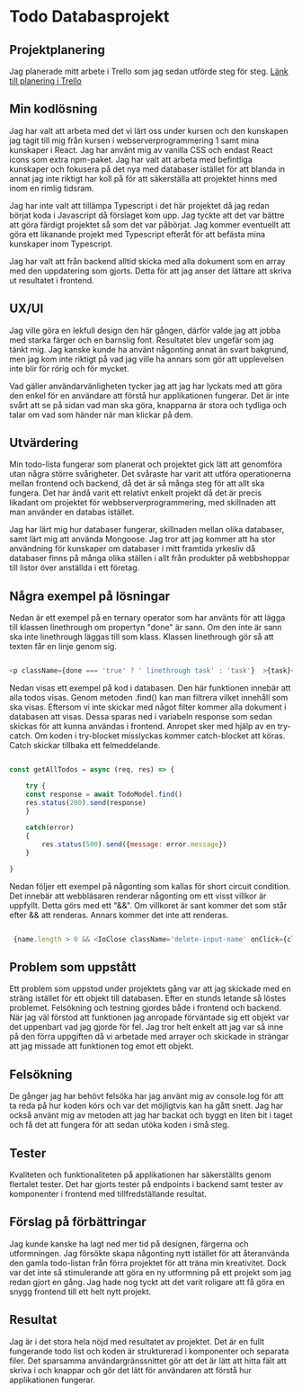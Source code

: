 
# Todo Databasprojekt

## Projektplanering

Jag planerade mitt arbete i Trello som jag sedan utförde steg för steg.
[Länk till planering i Trello](https://trello.com/b/ms9O4izf/todo-databas)

## Min kodlösning

Jag har valt att arbeta med det vi lärt oss under kursen och den kunskapen jag tagit till mig från kursen i webserverprogrammering 1 samt mina kunskaper i React. Jag har använt mig av vanilla CSS och endast React icons som extra npm-paket. Jag har valt att arbeta med befintliga kunskaper och fokusera på det nya med databaser istället för att blanda in annat jag inte riktigt har koll på för att säkerställa att projektet hinns med inom en rimlig tidsram.

Jag har inte valt att tillämpa Typescript i det här projektet då jag redan börjat koda i Javascript då förslaget kom upp. Jag tyckte att det var bättre att göra färdigt projektet så som det var påbörjat. Jag kommer eventuellt att göra ett likanande projekt med Typescript efteråt för att befästa mina kunskaper inom Typescript.

Jag har valt att från backend alltid skicka med alla dokument som en array med den uppdatering som gjorts. Detta för att jag anser det lättare att skriva ut resultatet i frontend.  

## UX/UI

Jag ville göra en lekfull design den här gången, därför valde jag att jobba med starka färger och en barnslig font. Resultatet blev ungefär som jag tänkt mig. Jag kanske kunde ha använt någonting annat än svart bakgrund, men jag kom inte riktigt på vad jag ville ha annars som gör att upplevelsen inte blir för rörig och för mycket.

Vad gäller användarvänligheten tycker jag att jag har lyckats med att göra den enkel för en användare att förstå hur applikationen fungerar. Det är inte svårt att se på sidan vad man ska göra, knapparna är stora och tydliga och talar om vad som händer när man klickar på dem.

## Utvärdering

Min todo-lista fungerar som planerat och projektet gick lätt att genomföra utan några större svårigheter. Det svåraste har varit att utföra operationerna mellan frontend och backend, då det är så många steg för att allt ska fungera. Det har ändå varit ett relativt enkelt projekt då det är precis likadant om projektet för webbserverprogrammering, med skillnaden att man använder en databas istället.

Jag har lärt mig hur databaser fungerar, skillnaden mellan olika databaser, samt lärt mig att använda Mongoose. Jag tror att jag kommer att ha stor användning för kunskaper om databaser i mitt framtida yrkesliv då databaser finns på många olika ställen i allt från produkter på webbshoppar till listor över anställda i ett företag.

## Några exempel på lösningar

Nedan är ett exempel på en ternary operator som har använts för att lägga till klassen linethrough om propertyn "done" är sann. Om den inte är sann ska inte linethrough läggas till som klass. Klassen linethrough gör så att texten får en linje genom sig.

```javascript

<p className={done === 'true' ? ' linethrough task' : 'task'}  >{task}</p>

```

Nedan visas ett exempel på kod i databasen. Den här funktionen innebär att alla todos visas. Genom metoden .find() kan man filtrera vilket innehåll som ska visas. Eftersom vi inte skickar med något filter kommer alla dokument i databasen att visas. Dessa sparas ned i variabeln response som sedan skickas för att kunna användas i frontend. Anropet sker med hjälp av en try-catch. Om koden i try-blocket misslyckas kommer catch-blocket att köras. Catch skickar tillbaka ett felmeddelande.

```javascript

const getAllTodos = async (req, res) => {

    try {
    const response = await TodoModel.find()
    res.status(200).send(response)
    } 
    
    catch(error) 
    {
        res.status(500).send({message: error.message})
    }

}

```

Nedan följer ett exempel på någonting som kallas för short circuit condition. Det innebär att webbläsaren renderar någonting om ett visst villkor är uppfyllt. Detta görs med ett "&&". Om villkoret är sant kommer det som står efter && att renderas. Annars kommer det inte att renderas.

```javascript

 {name.length > 0 && <IoClose className='delete-input-name' onClick={clearName}/>}

 ```

## Problem som uppstått

Ett problem som uppstod under projektets gång var att jag skickade med en sträng istället för ett objekt till databasen. Efter en stunds letande så löstes problemet. Felsökning och testning gjordes både i frontend och backend. När jag väl förstod att funktionen jag anropade förväntade sig ett objekt var det uppenbart vad jag gjorde för fel. Jag tror helt enkelt att jag var så inne på den förra uppgiften då vi arbetade med arrayer och skickade in strängar att jag missade att funktionen tog emot ett objekt.

## Felsökning

De gånger jag har behövt felsöka har jag använt mig av console.log för att ta reda på hur koden körs och var det möjligtvis kan ha gått snett. Jag har också använt mig av metoden att jag har backat och byggt en liten bit i taget och få det att fungera för att sedan utöka koden i små steg.

## Tester

Kvaliteten och funktionaliteten på applikationen har säkerställts genom flertalet tester. Det har gjorts tester på endpoints i backend samt tester av komponenter i frontend med tillfredställande resultat.

## Förslag på förbättringar

Jag kunde kanske ha lagt ned mer tid på designen, färgerna och utformningen. Jag försökte skapa någonting nytt istället för att återanvända den gamla todo-listan från förra projektet för att träna min kreativitet. Dock var det inte så stimulerande att göra en ny utformning på ett projekt som jag redan gjort en gång. Jag hade nog tyckt att det varit roligare att få göra en snygg frontend till ett helt nytt projekt.

## Resultat

Jag är i det stora hela nöjd med resultatet av projektet. Det är en fullt fungerande todo list och koden är strukturerad i komponenter och separata filer. Det sparsamma användargränssnittet gör att det är lätt att hitta fält att skriva i och knappar och gör det lätt för användaren att förstå hur applikationen fungerar.